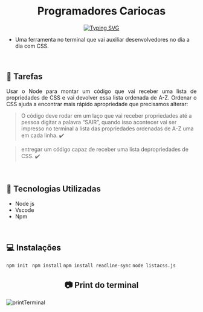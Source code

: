  <h1 align="center"> Programadores Cariocas </h1>
 <p align="center"
 <img src="http://img.shields.io/static/v1?label=STATUS&message=EM%20DESENVOLVIMENTO&color=RED&style=for-the-badge"/>
 </p>
 
<p align="center">
  <a href="https://git.io/typing-svg"><img src="https://readme-typing-svg.demolab.com?font=Lobster&size=31&pause=1000&color=02C39A&multiline=true&width=435&lines=Projeto_Invidual_Resilia_CSS_Tool" alt="Typing SVG" /></a>
</p> 

- Uma ferramenta no terminal que vai auxiliar desenvolvedores no dia a dia com CSS.
<br>

## :memo: Tarefas
<p align="justify">Usar o Node para montar um código que vai receber uma lista de propriedades de CSS e vai devolver essa lista ordenada de A-Z. Ordenar o CSS ajuda a encontrar mais rápido apropriedade que precisamos alterar:</p>

> O código deve rodar em um laço que vai receber propriedades até a pessoa digitar a palavra “SAIR”, quando isso acontecer vai ser impresso no terminal a lista das propriedades ordenadas de A-Z uma em cada linha. :heavy_check_mark:

> entregar um código capaz de receber uma lista depropriedades de CSS. :heavy_check_mark:
<br>

## :wrench: Tecnologias Utilizadas
 - Node js
 - Vscode
 - Npm
 <br>
  
## :computer: Instalações
`npm init ` `npm install` `npm install readline-sync` `node listacss.js`
<br>

## <h2 align="center"> :camera: Print do terminal</h2>

![printTerminal](https://user-images.githubusercontent.com/115156601/226239399-bccf5297-8a60-4161-98e5-3652db758186.png)
